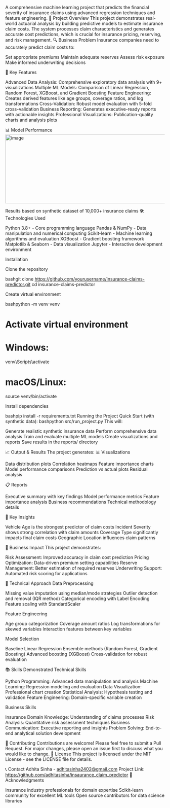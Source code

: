 A comprehensive machine learning project that predicts the financial severity of insurance claims using advanced regression techniques and feature engineering.
🎯 Project Overview
This project demonstrates real-world actuarial analysis by building predictive models to estimate insurance claim costs. The system processes claim characteristics and generates accurate cost predictions, which is crucial for insurance pricing, reserving, and risk management.
🔍 Business Problem
Insurance companies need to accurately predict claim costs to:

Set appropriate premiums
Maintain adequate reserves
Assess risk exposure
Make informed underwriting decisions

🚀 Key Features

Advanced Data Analysis: Comprehensive exploratory data analysis with 9+ visualizations
Multiple ML Models: Comparison of Linear Regression, Random Forest, XGBoost, and Gradient Boosting
Feature Engineering: Creates derived features like age groups, coverage ratios, and log transformations
Cross-Validation: Robust model evaluation with 5-fold cross-validation
Business Reporting: Generates executive-ready reports with actionable insights
Professional Visualizations: Publication-quality charts and analysis plots

📊 Model Performance
<img width="866" height="217" alt="image" src="https://github.com/user-attachments/assets/a0e74a6a-cc03-4eb0-8a3e-d8e719fccf45" />

Results based on synthetic dataset of 10,000+ insurance claims
🛠️ Technologies Used

Python 3.8+ - Core programming language
Pandas & NumPy - Data manipulation and numerical computing
Scikit-learn - Machine learning algorithms and evaluation
XGBoost - Gradient boosting framework
Matplotlib & Seaborn - Data visualization
Jupyter - Interactive development environment

Installation

Clone the repository

bashgit clone https://github.com/yourusername/insurance-claims-predictor.git
cd insurance-claims-predictor

Create virtual environment

bashpython -m venv venv

# Activate virtual environment
# Windows:
venv\Scripts\activate
# macOS/Linux:
source venv/bin/activate

Install dependencies

bashpip install -r requirements.txt
Running the Project
Quick Start (with synthetic data):
bashpython src/run_project.py
This will:

Generate realistic synthetic insurance data
Perform comprehensive data analysis
Train and evaluate multiple ML models
Create visualizations and reports
Save results in the reports/ directory

📈 Output & Results
The project generates:
📊 Visualizations

Data distribution plots
Correlation heatmaps
Feature importance charts
Model performance comparisons
Prediction vs actual plots
Residual analysis

📋 Reports

Executive summary with key findings
Model performance metrics
Feature importance analysis
Business recommendations
Technical methodology details

🎯 Key Insights

Vehicle Age is the strongest predictor of claim costs
Incident Severity shows strong correlation with claim amounts
Coverage Type significantly impacts final claim costs
Geographic Location influences claim patterns

💼 Business Impact
This project demonstrates:

Risk Assessment: Improved accuracy in claim cost prediction
Pricing Optimization: Data-driven premium setting capabilities
Reserve Management: Better estimation of required reserves
Underwriting Support: Automated risk scoring for applications

🔬 Technical Approach
Data Preprocessing

Missing value imputation using median/mode strategies
Outlier detection and removal (IQR method)
Categorical encoding with Label Encoding
Feature scaling with StandardScaler

Feature Engineering

Age group categorization
Coverage amount ratios
Log transformations for skewed variables
Interaction features between key variables

Model Selection

Baseline Linear Regression
Ensemble methods (Random Forest, Gradient Boosting)
Advanced boosting (XGBoost)
Cross-validation for robust evaluation

📚 Skills Demonstrated
Technical Skills

Python Programming: Advanced data manipulation and analysis
Machine Learning: Regression modeling and evaluation
Data Visualization: Professional chart creation
Statistical Analysis: Hypothesis testing and validation
Feature Engineering: Domain-specific variable creation

Business Skills

Insurance Domain Knowledge: Understanding of claims processes
Risk Analysis: Quantitative risk assessment techniques
Business Communication: Executive reporting and insights
Problem Solving: End-to-end analytical solution development

🤝 Contributing
Contributions are welcome! Please feel free to submit a Pull Request. For major changes, please open an issue first to discuss what you would like to change.
📄 License
This project is licensed under the MIT License - see the LICENSE file for details.

📞 Contact
Adhita Sinha - adhitasinha2402@gmail.com
Project Link: https://github.com/adhitasinha/insaurance_claim_predictor
🙏 Acknowledgments

Insurance industry professionals for domain expertise
Scikit-learn community for excellent ML tools
Open source contributors for data science libraries
